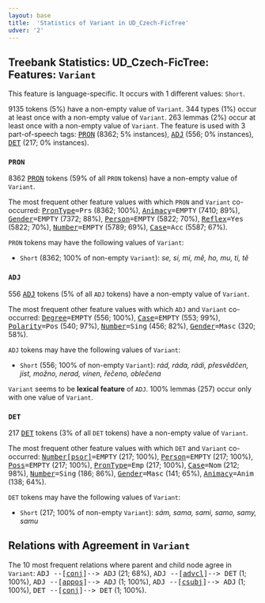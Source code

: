 ```yaml
---
layout: base
title:  'Statistics of Variant in UD_Czech-FicTree'
udver: '2'
---
```


## Treebank Statistics: UD_Czech-FicTree: Features: `Variant`

This feature is language-specific.
It occurs with 1 different values: `Short`.

9135 tokens (5%) have a non-empty value of `Variant`.
344 types (1%) occur at least once with a non-empty value of `Variant`.
263 lemmas (2%) occur at least once with a non-empty value of `Variant`.
The feature is used with 3 part-of-speech tags: <tt><a href="cs_fictree-pos-PRON.html">PRON</a></tt> (8362; 5% instances), <tt><a href="cs_fictree-pos-ADJ.html">ADJ</a></tt> (556; 0% instances), <tt><a href="cs_fictree-pos-DET.html">DET</a></tt> (217; 0% instances).

### `PRON`

8362 <tt><a href="cs_fictree-pos-PRON.html">PRON</a></tt> tokens (59% of all `PRON` tokens) have a non-empty value of `Variant`.

The most frequent other feature values with which `PRON` and `Variant` co-occurred: <tt><a href="cs_fictree-feat-PronType.html">PronType</a></tt><tt>=Prs</tt> (8362; 100%), <tt><a href="cs_fictree-feat-Animacy.html">Animacy</a></tt><tt>=EMPTY</tt> (7410; 89%), <tt><a href="cs_fictree-feat-Gender.html">Gender</a></tt><tt>=EMPTY</tt> (7372; 88%), <tt><a href="cs_fictree-feat-Person.html">Person</a></tt><tt>=EMPTY</tt> (5822; 70%), <tt><a href="cs_fictree-feat-Reflex.html">Reflex</a></tt><tt>=Yes</tt> (5822; 70%), <tt><a href="cs_fictree-feat-Number.html">Number</a></tt><tt>=EMPTY</tt> (5789; 69%), <tt><a href="cs_fictree-feat-Case.html">Case</a></tt><tt>=Acc</tt> (5587; 67%).

`PRON` tokens may have the following values of `Variant`:

* `Short` (8362; 100% of non-empty `Variant`): <em>se, si, mi, mě, ho, mu, ti, tě</em>

### `ADJ`

556 <tt><a href="cs_fictree-pos-ADJ.html">ADJ</a></tt> tokens (5% of all `ADJ` tokens) have a non-empty value of `Variant`.

The most frequent other feature values with which `ADJ` and `Variant` co-occurred: <tt><a href="cs_fictree-feat-Degree.html">Degree</a></tt><tt>=EMPTY</tt> (556; 100%), <tt><a href="cs_fictree-feat-Case.html">Case</a></tt><tt>=EMPTY</tt> (553; 99%), <tt><a href="cs_fictree-feat-Polarity.html">Polarity</a></tt><tt>=Pos</tt> (540; 97%), <tt><a href="cs_fictree-feat-Number.html">Number</a></tt><tt>=Sing</tt> (456; 82%), <tt><a href="cs_fictree-feat-Gender.html">Gender</a></tt><tt>=Masc</tt> (320; 58%).

`ADJ` tokens may have the following values of `Variant`:

* `Short` (556; 100% of non-empty `Variant`): <em>rád, ráda, rádi, přesvědčen, jist, možno, nerad, vinen, řečeno, oblečena</em>

`Variant` seems to be **lexical feature** of `ADJ`. 100% lemmas (257) occur only with one value of `Variant`.

### `DET`

217 <tt><a href="cs_fictree-pos-DET.html">DET</a></tt> tokens (3% of all `DET` tokens) have a non-empty value of `Variant`.

The most frequent other feature values with which `DET` and `Variant` co-occurred: <tt><a href="cs_fictree-feat-Number-psor.html">Number[psor]</a></tt><tt>=EMPTY</tt> (217; 100%), <tt><a href="cs_fictree-feat-Person.html">Person</a></tt><tt>=EMPTY</tt> (217; 100%), <tt><a href="cs_fictree-feat-Poss.html">Poss</a></tt><tt>=EMPTY</tt> (217; 100%), <tt><a href="cs_fictree-feat-PronType.html">PronType</a></tt><tt>=Emp</tt> (217; 100%), <tt><a href="cs_fictree-feat-Case.html">Case</a></tt><tt>=Nom</tt> (212; 98%), <tt><a href="cs_fictree-feat-Number.html">Number</a></tt><tt>=Sing</tt> (186; 86%), <tt><a href="cs_fictree-feat-Gender.html">Gender</a></tt><tt>=Masc</tt> (141; 65%), <tt><a href="cs_fictree-feat-Animacy.html">Animacy</a></tt><tt>=Anim</tt> (138; 64%).

`DET` tokens may have the following values of `Variant`:

* `Short` (217; 100% of non-empty `Variant`): <em>sám, sama, sami, samo, samy, samu</em>

## Relations with Agreement in `Variant`

The 10 most frequent relations where parent and child node agree in `Variant`:
<tt>ADJ --[<tt><a href="cs_fictree-dep-conj.html">conj</a></tt>]--> ADJ</tt> (21; 68%),
<tt>ADJ --[<tt><a href="cs_fictree-dep-advcl.html">advcl</a></tt>]--> DET</tt> (1; 100%),
<tt>ADJ --[<tt><a href="cs_fictree-dep-appos.html">appos</a></tt>]--> ADJ</tt> (1; 100%),
<tt>ADJ --[<tt><a href="cs_fictree-dep-csubj.html">csubj</a></tt>]--> ADJ</tt> (1; 100%),
<tt>DET --[<tt><a href="cs_fictree-dep-conj.html">conj</a></tt>]--> DET</tt> (1; 100%).


